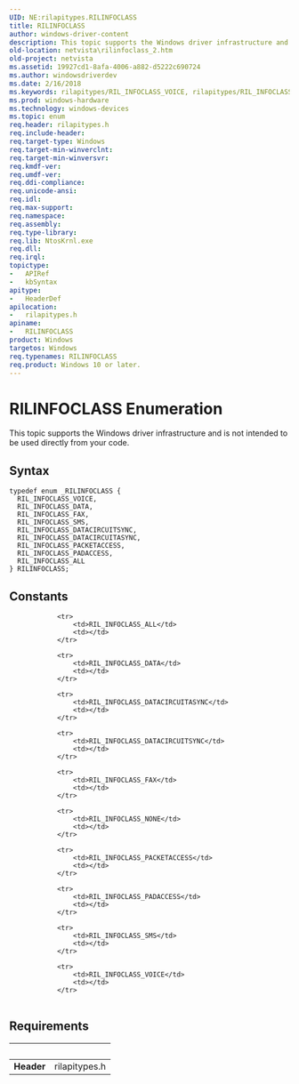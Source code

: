 ```yaml
---
UID: NE:rilapitypes.RILINFOCLASS
title: RILINFOCLASS
author: windows-driver-content
description: This topic supports the Windows driver infrastructure and is not intended to be used directly from your code.
old-location: netvista\rilinfoclass_2.htm
old-project: netvista
ms.assetid: 19927cd1-8afa-4006-a882-d5222c690724
ms.author: windowsdriverdev
ms.date: 2/16/2018
ms.keywords: rilapitypes/RIL_INFOCLASS_VOICE, rilapitypes/RIL_INFOCLASS_FAX, netvista.rilinfoclass_2, rilapitypes/RIL_INFOCLASS_DATACIRCUITSYNC, rilapitypes/RIL_INFOCLASS_ALL, rilapitypes/RIL_INFOCLASS_PADACCESS, RIL_INFOCLASS_PADACCESS, rilapitypes/RIL_INFOCLASS_SMS, RIL_INFOCLASS_DATACIRCUITSYNC, RILINFOCLASS enumeration [Network Drivers Starting with Windows Vista], RIL_INFOCLASS_VOICE, rilapitypes/RILINFOCLASS, RIL_INFOCLASS_DATA, RIL_INFOCLASS_DATACIRCUITASYNC, RIL_INFOCLASS_SMS, RIL_INFOCLASS_ALL, rilapitypes/RIL_INFOCLASS_DATACIRCUITASYNC, RIL_INFOCLASS_FAX, rilapitypes/RIL_INFOCLASS_DATA, rilapitypes/RIL_INFOCLASS_PACKETACCESS, RILINFOCLASS, RIL_INFOCLASS_PACKETACCESS
ms.prod: windows-hardware
ms.technology: windows-devices
ms.topic: enum
req.header: rilapitypes.h
req.include-header: 
req.target-type: Windows
req.target-min-winverclnt: 
req.target-min-winversvr: 
req.kmdf-ver: 
req.umdf-ver: 
req.ddi-compliance: 
req.unicode-ansi: 
req.idl: 
req.max-support: 
req.namespace: 
req.assembly: 
req.type-library: 
req.lib: NtosKrnl.exe
req.dll: 
req.irql: 
topictype:
-	APIRef
-	kbSyntax
apitype:
-	HeaderDef
apilocation:
-	rilapitypes.h
apiname:
-	RILINFOCLASS
product: Windows
targetos: Windows
req.typenames: RILINFOCLASS
req.product: Windows 10 or later.
---
```


# RILINFOCLASS Enumeration
This topic supports the Windows driver infrastructure and is not intended to be used directly from your code.

## Syntax
````
typedef enum _RILINFOCLASS { 
  RIL_INFOCLASS_VOICE,
  RIL_INFOCLASS_DATA,
  RIL_INFOCLASS_FAX,
  RIL_INFOCLASS_SMS,
  RIL_INFOCLASS_DATACIRCUITSYNC,
  RIL_INFOCLASS_DATACIRCUITASYNC,
  RIL_INFOCLASS_PACKETACCESS,
  RIL_INFOCLASS_PADACCESS,
  RIL_INFOCLASS_ALL
} RILINFOCLASS;
````

## Constants

<table>
            
                <tr>
                    <td>RIL_INFOCLASS_ALL</td>
                    <td></td>
                </tr>
            
                <tr>
                    <td>RIL_INFOCLASS_DATA</td>
                    <td></td>
                </tr>
            
                <tr>
                    <td>RIL_INFOCLASS_DATACIRCUITASYNC</td>
                    <td></td>
                </tr>
            
                <tr>
                    <td>RIL_INFOCLASS_DATACIRCUITSYNC</td>
                    <td></td>
                </tr>
            
                <tr>
                    <td>RIL_INFOCLASS_FAX</td>
                    <td></td>
                </tr>
            
                <tr>
                    <td>RIL_INFOCLASS_NONE</td>
                    <td></td>
                </tr>
            
                <tr>
                    <td>RIL_INFOCLASS_PACKETACCESS</td>
                    <td></td>
                </tr>
            
                <tr>
                    <td>RIL_INFOCLASS_PADACCESS</td>
                    <td></td>
                </tr>
            
                <tr>
                    <td>RIL_INFOCLASS_SMS</td>
                    <td></td>
                </tr>
            
                <tr>
                    <td>RIL_INFOCLASS_VOICE</td>
                    <td></td>
                </tr>
</table>


## Requirements
| &nbsp; | &nbsp; |
| ---- |:---- |
| **Header** | rilapitypes.h |